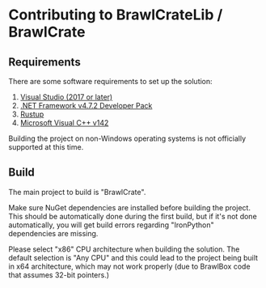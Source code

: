 # Contributing to BrawlCrateLib / BrawlCrate

## Requirements

There are some software requirements to set up the solution:

1.  [Visual Studio (2017 or later)](https://visualstudio.microsoft.com/vs/)
2.  [.NET Framework v4.7.2 Developer Pack](https://dotnet.microsoft.com/download/thank-you/net472-developer-pack)
3.  [Rustup](https://win.rustup.rs/)
4.  [Microsoft Visual C++ v142](https://support.microsoft.com/en-us/help/2977003/the-latest-supported-visual-c-downloads)

Building the project on non-Windows operating systems is not officially supported at this time.

## Build

The main project to build is "BrawlCrate".

Make sure NuGet dependencies are installed before building the project. This should be automatically done during the first build, but if it's not done automatically, you will get build errors regarding "IronPython" dependencies are missing.

Please select "x86" CPU architecture when building the solution. The default selection is "Any CPU" and this could lead to the project being built in x64 architecture, which may not work properly (due to BrawlBox code that assumes 32-bit pointers.)
